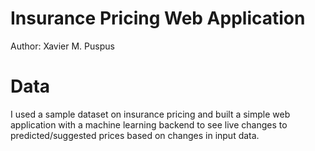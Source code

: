 # Insurance Pricing Web Application
Author: Xavier M. Puspus


# Data
I used a sample dataset on insurance pricing and built a simple web application with a machine learning backend to see live changes to predicted/suggested prices based on changes in input data.
